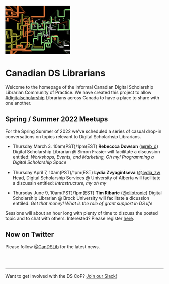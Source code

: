 
![CDSLib 'Logo'](images/pipes.png)

# Canadian DS Librarians

Welcome to the homepage of the informal Canadian Digital Scholarship Librarian Community of Practice. We have created this project to allow [#digitalscholarship](https://twitter.com/search?q=%23digitalscholarship) Librarians across Canada to have a place to share with one another.

## Spring / Summer 2022 Meetups

For the Spring Summer of 2022 we've scheduled a series of casual drop-in conversations on topics relevant to Digital Scholarhsip Librarians.

- Thursday March 3. 10am(PST)/1pm(EST) **Rebeccca Dowson** ([@reb_d](https://twitter.com/reb_d)) Digital Scholarship Librarian @ Simon Frasier will facilitate a discussion entitled: _Workshops, Events, and Marketing, Oh my! Programming a Digital Scholarship Space_

- Thursday April 7, 10am(PST)/1pm(EST) **Lydia Zvyagintseva** ([@lydia_zw](https://twitter.com/lydia_zv/) Head, Digital Scholarship Services @ University of Alberta will facilitate a discussin entitled: _Intrastructure, my oh my_

- Thursday June 9, 10am(PST)/1pm(EST) **Tim Ribaric** ([@elibtronic](https://twitter.com/elibtronic)) Digital Scholarship Librarian @ Brock University will facilitate a dicussion enttiled: _Get that money! What is the role of grant support in DS life_

Sessions will about an hour long with plenty of time to discuss the posted topic and to chat with others. Interested? Please register [here](https://docs.google.com/forms/d/e/1FAIpQLSdSNui6EaQZk7B3FY2z8ajNWfngdR0HetLsJ3dWb2JdmtO2sQ/viewform?usp=sf_link).

## Now on Twitter

Please follow [@CanDSLib](https://twitter.com/CanDSLib) for the latest news.


<br/>
<br/>

----
Want to get involved with the DS CoP? [Join our Slack!](https://join.slack.com/t/digitalscholincanada/shared_invite/zt-ue43gysy-wAgpaDkoclcWKW1cQ1S~gw)

